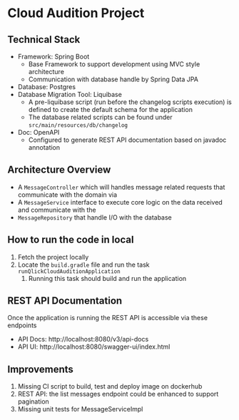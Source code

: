 # Cloud Audition Project

## Technical Stack

- Framework: Spring Boot
  - Base Framework to support development using MVC style architecture
  - Communication with database handle by Spring Data JPA
- Database: Postgres
- Database Migration Tool: Liquibase
  - A pre-liquibase script (run before the changelog scripts execution) is defined to create the default schema for the application
  - The database related scripts can be found under `src/main/resources/db/changelog`
- Doc: OpenAPI
  - Configured to generate REST API documentation based on javadoc annotation

## Architecture Overview

- A `MessageController` which will handles message related requests that communicate with the domain via
- A `MessageService` interface to execute core logic on the data received and communicate with the
- `MessageRepository` that handle I/O with the database

## How to run the code in local

1. Fetch the project locally
2. Locate the `build.gradle` file and run the task `runQlickCloudAuditionApplication`
   1. Running this task should build and run the application

## REST API Documentation

Once the application is running the REST API is accessible via these endpoints
- API Docs: http://localhost:8080/v3/api-docs
- API UI: http://localhost:8080/swagger-ui/index.html

## Improvements

1. Missing CI script to build, test and deploy image on dockerhub
2. REST API: the list messages endpoint could be enhanced to support pagination
3. Missing unit tests for MessageServiceImpl